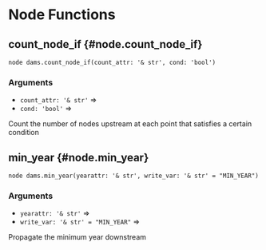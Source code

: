 # Node Functions
## count_node_if {#node.count_node_if}
```sig
node dams.count_node_if(count_attr: '& str', cond: 'bool')
```

### Arguments
- `count_attr: '& str'` => 
- `cond: 'bool'` => 

Count the number of nodes upstream at each point that satisfies a certain condition
## min_year {#node.min_year}
```sig
node dams.min_year(yearattr: '& str', write_var: '& str' = "MIN_YEAR")
```

### Arguments
- `yearattr: '& str'` => 
- `write_var: '& str' = "MIN_YEAR"` => 

Propagate the minimum year downstream
